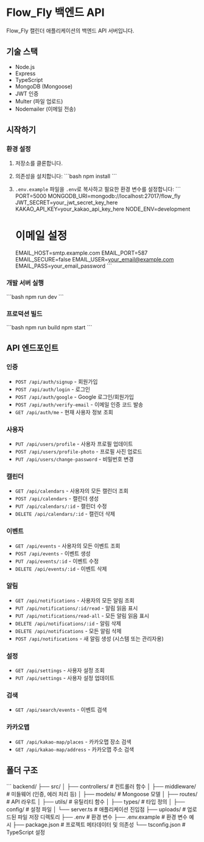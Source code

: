 # Flow_Fly 백엔드 API

Flow_Fly 캘린더 애플리케이션의 백엔드 API 서버입니다.

## 기술 스택

- Node.js
- Express
- TypeScript
- MongoDB (Mongoose)
- JWT 인증
- Multer (파일 업로드)
- Nodemailer (이메일 전송)

## 시작하기

### 환경 설정

1. 저장소를 클론합니다.
2. 의존성을 설치합니다:
   \`\`\`bash
   npm install
   \`\`\`
3. `.env.example` 파일을 `.env`로 복사하고 필요한 환경 변수를 설정합니다:
   \`\`\`
   PORT=5000
   MONGODB_URI=mongodb://localhost:27017/flow_fly
   JWT_SECRET=your_jwt_secret_key_here
   KAKAO_API_KEY=your_kakao_api_key_here
   NODE_ENV=development
   
   # 이메일 설정
   EMAIL_HOST=smtp.example.com
   EMAIL_PORT=587
   EMAIL_SECURE=false
   EMAIL_USER=your_email@example.com
   EMAIL_PASS=your_email_password
   \`\`\`

### 개발 서버 실행

\`\`\`bash
npm run dev
\`\`\`

### 프로덕션 빌드

\`\`\`bash
npm run build
npm start
\`\`\`

## API 엔드포인트

### 인증

- `POST /api/auth/signup` - 회원가입
- `POST /api/auth/login` - 로그인
- `POST /api/auth/google` - Google 로그인/회원가입
- `POST /api/auth/verify-email` - 이메일 인증 코드 발송
- `GET /api/auth/me` - 현재 사용자 정보 조회

### 사용자

- `PUT /api/users/profile` - 사용자 프로필 업데이트
- `POST /api/users/profile-photo` - 프로필 사진 업로드
- `PUT /api/users/change-password` - 비밀번호 변경

### 캘린더

- `GET /api/calendars` - 사용자의 모든 캘린더 조회
- `POST /api/calendars` - 캘린더 생성
- `PUT /api/calendars/:id` - 캘린더 수정
- `DELETE /api/calendars/:id` - 캘린더 삭제

### 이벤트

- `GET /api/events` - 사용자의 모든 이벤트 조회
- `POST /api/events` - 이벤트 생성
- `PUT /api/events/:id` - 이벤트 수정
- `DELETE /api/events/:id` - 이벤트 삭제

### 알림

- `GET /api/notifications` - 사용자의 모든 알림 조회
- `PUT /api/notifications/:id/read` - 알림 읽음 표시
- `PUT /api/notifications/read-all` - 모든 알림 읽음 표시
- `DELETE /api/notifications/:id` - 알림 삭제
- `DELETE /api/notifications` - 모든 알림 삭제
- `POST /api/notifications` - 새 알림 생성 (시스템 또는 관리자용)

### 설정

- `GET /api/settings` - 사용자 설정 조회
- `PUT /api/settings` - 사용자 설정 업데이트

### 검색

- `GET /api/search/events` - 이벤트 검색

### 카카오맵

- `GET /api/kakao-map/places` - 카카오맵 장소 검색
- `GET /api/kakao-map/address` - 카카오맵 주소 검색

## 폴더 구조

\`\`\`
backend/
├── src/
│   ├── controllers/     # 컨트롤러 함수
│   ├── middleware/      # 미들웨어 (인증, 에러 처리 등)
│   ├── models/          # Mongoose 모델
│   ├── routes/          # API 라우트
│   ├── utils/           # 유틸리티 함수
│   ├── types/           # 타입 정의
│   ├── config/          # 설정 파일
│   └── server.ts        # 애플리케이션 진입점
├── uploads/             # 업로드된 파일 저장 디렉토리
├── .env                 # 환경 변수
├── .env.example         # 환경 변수 예시
├── package.json         # 프로젝트 메타데이터 및 의존성
└── tsconfig.json        # TypeScript 설정
